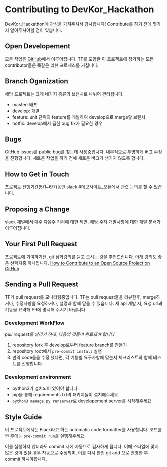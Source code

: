 # Contributing to DevKor_Hackathon
DevKor_Hackathon에 관심을 가져주셔서 감사합니다! Contribute를 하기 전에 몇가지 알아두셔야할 점이 있습니다.

## Open Developement
모든 작업은 [GitHub](https://github.com/DevKor-Team/devkor_hackathon_back)에서 이루어집니다. TF를 포함한 이 프로젝트에 참가하는 모든 contributor들은 똑같은 리뷰 프로세스를 거칩니다.

## Branch Oganization
해당 프로젝트는 크게 네가지 종류의 브랜치로 나뉘어 관리됩니다.
* master: 배포
* develop: 개발
* feature: unit 단위의 feature를 개발하여 develop으로 merge할 브랜치
* hotfix: develop에서 급한 bug fix가 필요한 경우

## Bugs
GitHub Issues를 public bug를 찾는데 사용중입니다. 내부적으로 투명하게 버그 수정을 진행합니다. 새로운 작업을 하기 전에 새로운 버그가 생기지 않도록 합니다.

## How to Get in Touch
프로젝트 진행기간(5/1~6/7)동안 slack #데모사이트_오픈에서 관련 논의를 할 수 있습니다.

## Proposing a Change
slack 채널에서 매주 다음주 기획에 대한 제안, 해당 주차 개발사항에 대한 개발 분배가 이루어집니다. 

## Your First Pull Request
프로젝트에 기여하기전, git 심화강의를 듣고 오시는 것을 추천드립니다. 아래 강의도 좋은 선택지중 하나입니다.
[How to Contribute to an Open Source Project on GitHub](https://app.egghead.io/courses/how-to-contribute-to-an-open-source-project-on-github)

## Sending a Pull Request
TF가 pull request를 모니터링중입니다. TF는 pull request들을 리뷰한후, merge하거나, 수정사항을 요청하거나, 설명과 함께 닫을 수 있습니다.
새 api 개발 시, 요청 url과 기능을 요약해 PR에 명시해 주시기 바랍니다.

### Development WorkFlow
*pull request를 날리기 전에, 다음의 것들이 완료돼야 합니다*
1. repository fork 후 develop로부터 feature branch를 만들기
2. repository root에서 `pre-commit install` 실행
3. 만약 code들을 수정 했다면, 각 기능별 요구사항에 맞는지 체크리스트와 함께 테스트를 진행합니다.
### Development environment
* python3가 설치되어 있어야 합니다.
* pip을 통해 requirements.txt의 패키지들이 설치해주세요.
* `python3 manage.py runserver`로 developement server를 시작해주세요

## Style Guide
이 프로젝트에서는 Black라고 하는 automatic code formatter를 사용합니다. 코드를 짠 후에는 `pre-commit run`를 실행해주세요.

이를 실행하지 않더라도 commit 시에 자동으로 검사하게 됩니다. 이때 스타일에 맞지 않은 것이 있을 경우 자동으로 수정되며, 이를 다시 한번 git add 으로 반영한 후 commit 하셔야합니다.
